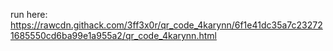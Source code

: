 run here: https://rawcdn.githack.com/3ff3x0r/qr_code_4karynn/6f1e41dc35a7c232721685550cd6ba99e1a955a2/qr_code_4karynn.html
